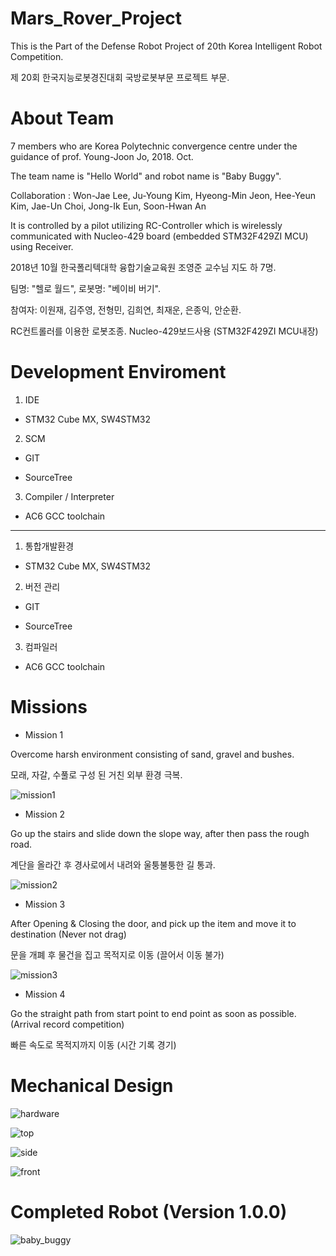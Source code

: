 # Mars_Rover_Project

This is the Part of the Defense Robot Project of 20th Korea Intelligent Robot Competition.

제 20회 한국지능로봇경진대회 국방로봇부문 프로젝트 부문.

# About Team

7 members who are Korea Polytechnic convergence centre under the guidance of prof. Young-Joon Jo, 2018. Oct.

The team name is "Hello World" and robot name is "Baby Buggy".

Collaboration : Won-Jae Lee, Ju-Young Kim, Hyeong-Min Jeon, Hee-Yeun Kim, Jae-Un Choi, Jong-Ik Eun, Soon-Hwan An

It is controlled by a pilot utilizing RC-Controller which is wirelessly communicated with Nucleo-429 board (embedded STM32F429ZI MCU) using Receiver.

2018년 10월 한국폴리텍대학 융합기술교육원 조영준 교수님 지도 하 7명.

팀명: "헬로 월드", 로봇명: "베이비 버기".

참여자: 이원재, 김주영, 전형민, 김희연, 최재운, 은종익, 안순환.

RC컨트롤러를 이용한 로봇조종. Nucleo-429보드사용 (STM32F429ZI MCU내장)

# Development Enviroment
1. IDE
- STM32 Cube MX, SW4STM32
2. SCM
- GIT 

- SourceTree

3. Compiler / Interpreter
- AC6 GCC toolchain

-------------------------

1. 통합개발환경
- STM32 Cube MX, SW4STM32
2. 버전 관리
- GIT

- SourceTree

3. 컴파일러
- AC6 GCC toolchain

# Missions

- Mission 1 

Overcome harsh environment consisting of sand, gravel and bushes.

모래, 자갈, 수풀로 구성 된 거친 외부 환경 극복.

![mission1](https://user-images.githubusercontent.com/36121225/46573916-aef0c880-c9d6-11e8-858d-849ff35cbd6f.PNG)


- Mission 2

Go up the stairs and slide down the slope way, after then pass the rough road.

계단을 올라간 후 경사로에서 내려와 울퉁불퉁한 길 통과.

![mission2](https://user-images.githubusercontent.com/36121225/46573919-b2844f80-c9d6-11e8-9437-ffa4c92a875e.PNG)


- Mission 3

After Opening & Closing the door, and pick up the item  and move it to destination (Never not drag)

문을 개폐 후 물건을 집고 목적지로 이동 (끌어서 이동 불가)

![mission3](https://user-images.githubusercontent.com/36121225/46573920-b57f4000-c9d6-11e8-92a6-d91e0f388a5c.PNG)

- Mission 4 

Go the straight path from start point to end point as soon as possible. (Arrival record competition)

빠른 속도로 목적지까지 이동 (시간 기록 경기)

# Mechanical Design
![hardware](https://user-images.githubusercontent.com/36121225/46571576-442d9600-c9b2-11e8-9ed8-f2d2a17cf051.jpg)

![top](https://user-images.githubusercontent.com/36121225/46571577-468ff000-c9b2-11e8-9c6f-ee4d1c3acaab.jpg)

![side](https://user-images.githubusercontent.com/36121225/46571579-4859b380-c9b2-11e8-9a2d-83107983cf11.jpg)

![front](https://user-images.githubusercontent.com/36121225/46571580-4a237700-c9b2-11e8-91f6-b111f741f88c.jpg)

# Completed Robot (Version 1.0.0)
![baby_buggy](https://user-images.githubusercontent.com/36121225/46571022-8fdb4200-c9a8-11e8-81ae-7f5229fb6037.PNG)

